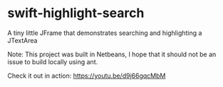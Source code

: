 # swift-highlight-search
A tiny little JFrame that demonstrates searching and highlighting a JTextArea

Note: This project was built in Netbeans, I hope that it should not be an issue to build locally using ant.

Check it out in action: https://youtu.be/d9j66gqcMbM
